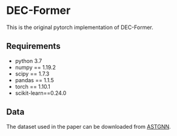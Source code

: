 # DEC-Former

This is the original pytorch implementation of DEC-Former.

## Requirements
- python 3.7
- numpy == 1.19.2
- scipy == 1.7.3
- pandas == 1.1.5
- torch == 1.10.1
- scikit-learn==0.24.0


## Data
The dataset used in the paper can be downloaded from [ASTGNN](https://github.com/guoshnBJTU/ASTGNN/tree/main/data).


